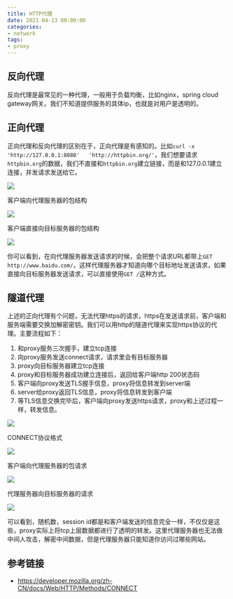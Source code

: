 ```yaml
---
title: HTTP代理
date: 2021-04-13 00:00:00
categories: 
- network
tags:
- proxy
---
```



## 反向代理

反向代理是最常见的一种代理，一般用于负载均衡，比如nginx，spring cloud gateway网关。我们不知道提供服务的具体ip，也就是对用户是透明的。

## 正向代理

正向代理和反向代理的区别在于，正向代理是有感知的。比如`curl -x  'http://127.0.0.1:8080'   'http://httpbin.org/'`，我们想要请求`httpbin.org`的数据，我们不直接和`httpbin.org`建立链接，而是和127.0.0.1建立连接，并发请求发送给它。
<!--more-->
![](https://blog.abely.store/httpproxy.svg)

客户端向代理服务器的包结构

![](https://blog.abely.store/image-20210413102449837.png)

客户端直接向目标服务器的包结构

![](https://blog.abely.store/image-20210413102907938.png)

你可以看到，在向代理服务器发送请求的时候，会把整个请求URL都带上`GET http://www.baidu.com/`，这样代理服务器才知道向哪个目标地址发送请求，如果直接向目标服务器发送请求，可以直接使用`GET /`这种方式。

## 隧道代理

上述的正向代理有个问题，无法代理https的请求，https在发送请求前，客户端和服务端需要交换加解密密钥。我们可以用http的隧道代理来实现https协议的代理。主要流程如下：

1. 和proxy服务三次握手，建立tcp连接
2. 向proxy服务发送connect请求，请求里会有目标服务器
3. proxy向目标服务器建立tcp连接
4. proxy和目标服务器成功建立连接后，返回给客户端http 200状态码
5. 客户端向proxy发送TLS握手信息，proxy将信息转发到server端
6. server给proxy返回TLS信息，proxy将信息转发到客户端
7. 等TLS信息交换完毕后，客户端向proxy发送https请求，proxy和上述过程一样，转发信息。

![](https://blog.abely.store/6.svg)



CONNECT协议格式

![](https://blog.abely.store/image-20210413094823603.png)

客户端向代理服务器的包请求

![](https://blog.abely.store/image-20210413103959645.png)

代理服务器向目标服务器的请求

![](https://blog.abely.store/image-20210413104112339.png)

可以看到，随机数，session id都是和客户端发送的信息完全一样，不仅仅是这些，proxy实际上将tcp上层数据都进行了透明的转发。这里代理服务器也无法做中间人攻击，解密中间数据，但是代理服务器只能知道你访问过哪些网站。



## 参考链接

- https://developer.mozilla.org/zh-CN/docs/Web/HTTP/Methods/CONNECT
